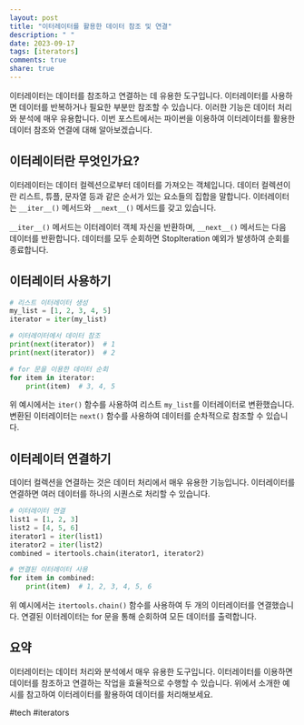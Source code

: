 ```yaml
---
layout: post
title: "이터레이터를 활용한 데이터 참조 및 연결"
description: " "
date: 2023-09-17
tags: [iterators]
comments: true
share: true
---
```


이터레이터는 데이터를 참조하고 연결하는 데 유용한 도구입니다. 이터레이터를 사용하면 데이터를 반복하거나 필요한 부분만 참조할 수 있습니다. 이러한 기능은 데이터 처리와 분석에 매우 유용합니다. 이번 포스트에서는 파이썬을 이용하여 이터레이터를 활용한 데이터 참조와 연결에 대해 알아보겠습니다.

## 이터레이터란 무엇인가요?

이터레이터는 데이터 컬렉션으로부터 데이터를 가져오는 객체입니다. 데이터 컬렉션이란 리스트, 튜플, 문자열 등과 같은 순서가 있는 요소들의 집합을 말합니다. 이터레이터는 `__iter__()` 메서드와 `__next__()` 메서드를 갖고 있습니다.

`__iter__()` 메서드는 이터레이터 객체 자신을 반환하며, `__next__()` 메서드는 다음 데이터를 반환합니다. 데이터를 모두 순회하면 StopIteration 예외가 발생하여 순회를 종료합니다.

## 이터레이터 사용하기

```python
# 리스트 이터레이터 생성
my_list = [1, 2, 3, 4, 5]
iterator = iter(my_list)

# 이터레이터에서 데이터 참조
print(next(iterator))  # 1
print(next(iterator))  # 2

# for 문을 이용한 데이터 순회
for item in iterator:
    print(item)  # 3, 4, 5
```

위 예시에서는 `iter()` 함수를 사용하여 리스트 `my_list`를 이터레이터로 변환했습니다. 변환된 이터레이터는 `next()` 함수를 사용하여 데이터를 순차적으로 참조할 수 있습니다.

## 이터레이터 연결하기

데이터 컬렉션을 연결하는 것은 데이터 처리에서 매우 유용한 기능입니다. 이터레이터를 연결하면 여러 데이터를 하나의 시퀀스로 처리할 수 있습니다.

```python
# 이터레이터 연결
list1 = [1, 2, 3]
list2 = [4, 5, 6]
iterator1 = iter(list1)
iterator2 = iter(list2)
combined = itertools.chain(iterator1, iterator2)

# 연결된 이터레이터 사용
for item in combined:
    print(item)  # 1, 2, 3, 4, 5, 6
```

위 예시에서는 `itertools.chain()` 함수를 사용하여 두 개의 이터레이터를 연결했습니다. 연결된 이터레이터는 for 문을 통해 순회하여 모든 데이터를 출력합니다.

## 요약

이터레이터는 데이터 처리와 분석에서 매우 유용한 도구입니다. 이터레이터를 이용하면 데이터를 참조하고 연결하는 작업을 효율적으로 수행할 수 있습니다. 위에서 소개한 예시를 참고하여 이터레이터를 활용하여 데이터를 처리해보세요.

#tech #iterators